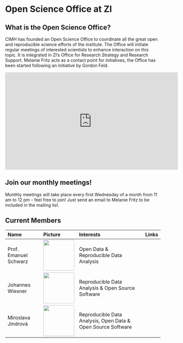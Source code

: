 # Open Science Office at ZI
## What is the Open Science Office?
CIMH has founded an Open Science Office to coordinate all the great open and reproducible science efforts of the institute. The Office will initiate regular meetings of interested scientists to enhance interaction on this topic. It is integrated in ZI’s Office for Research Strategy and Research Support. Melanie Fritz acts as a contact point for initiatives, the Office has been started following an initiative by Gordon Feld.

<iframe width="560" height="315" src="https://www.youtube.com/embed/0pk0ot__WaU?si=pKbBt1uG1gvtsneE" title="YouTube video player" frameborder="0" allow="accelerometer; autoplay; clipboard-write; encrypted-media; gyroscope; picture-in-picture; web-share" allowfullscreen></iframe>

## Join our monthly meetings!
Monthly meetings will take place every first Wednesday of a month from 11 am to 12 pm - feel free to join! Just send an email to Melanie Fritz to be included in the mailing list.

## Current Members

| Name                  | Picture                                                                                                                    | Interests                                                    | Links                                                                                                                                                                                                                                                                                                                                                      |
|:----------------------|:---------------------------------------------------------------------------------------------------------------------------|:-------------------------------------------------------------|:-----------------------------------------------------------------------------------------------------------------------------------------------------------------------------------------------------------------------------------------------------------------------------------------------------------------------------------------------------------|
| Prof. Emanuel Schwarz | <img width=100 src='https://www.zi-mannheim.de/typo3temp/assets/_processed_/c/9/csm_Schwarz_Emanuel_web_af0447d754.jpg'>   | Open Data & Reproducible Data Analysis                       | <a href=https://www.zi-mannheim.de/forschung/hector-institut-fuer-kuenstliche-intelligenz-in-der-psychiatrie-hitkip.html> <img height=16 width=16 src=https://www.zi-mannheim.de/favicon.ico> </a>                                                                                                                                                         |
| Johannes Wiesner      | <img width=100 src='https://avatars.githubusercontent.com/u/48254290?v=4'>                                                 | Reproducible Data Analysis & Open Source Software            | <a href=https://tinyurl.com/CIMH-CSP-Lab> <img height=16 width=16 src=https://www.zi-mannheim.de/favicon.ico> </a> <br /> <a href=https://www.linkedin.com/in/johannes-wiesner-376002171> <img height=16 width=16 src=https://www.linkedin.com/favicon.ico> </a>                                                                                           |
| Miroslava Jindrová    | <img width=100 src='https://i1.rgstatic.net/ii/profile.image/11431281203575648-1699370155203_Q512/Miroslava-Jindrova.jpg'> | Reproducible Data Analysis, Open Data & Open Source Software | <a href=https://www.zi-mannheim.de/forschung/abteilungen-ags-institute/psm/arbeitsgruppen-psm/psychobio-selbstregulation.html> <img height=16 width=16 src=https://www.zi-mannheim.de/favicon.ico> </a> <br /> <a href=https://www.researchgate.net/profile/Miroslava-Jindrova> <img height=16 width=16 src=https://www.researchgate.net/favicon.ico> </a> |
